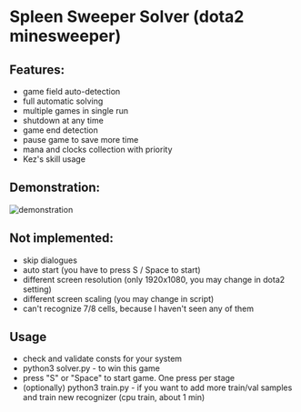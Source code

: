 # Spleen Sweeper Solver (dota2 minesweeper)

## Features:
* game field auto-detection
* full automatic solving
* multiple games in single run
* shutdown at any time
* game end detection
* pause game to save more time
* mana and clocks collection with priority
* Kez's skill usage

## Demonstration:
![demonstration](misc/demonstration.gif)

## Not implemented:
* skip dialogues
* auto start (you have to press S / Space to start)
* different screen resolution (only 1920x1080, you may change in dota2 setting)
* different screen scaling (you may change in script)
* can't recognize 7/8 cells, because I haven't seen any of them

## Usage
* check and validate consts for your system
* python3 solver.py - to win this game
* press "S" or "Space" to start game. One press per stage
* (optionally) python3 train.py - if you want to add more train/val samples and train new recognizer (cpu train, about 1 min)
